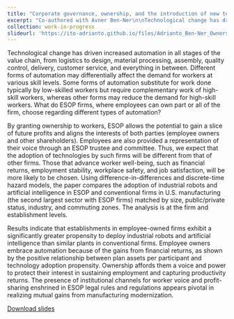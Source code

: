 ```yaml
---
title: "Corporate governance, ownership, and the introduction of new technology"
excerpt: "Co-authored with Avner Ben-Ner\n\nTechnological change has driven increased automation in all stages of the value chain, from logistics to design, material processing, assembly, quality control, delivery, customer service, and everything in between. Different forms of automation may differentially affect the demand for workers at various skill levels. Some forms of automation substitute for work done typically by low-skilled workers but require complementary work of high-skill workers, whereas other forms may reduce the demand for high-skill workers. What do ESOP firms, where employees can own part or all of the firm, choose regarding different types of automation?\n\nBy granting ownership to workers, ESOP allows the potential to gain a slice of future profits and aligns the interests of both parties (employee owners and other shareholders). Employees are also provided a representation of their voice through an ESOP trustee and committee. Thus, the adoption of technologies by such firms may be different from that of other firms. Those that advance worker well-being, such as financial returns, employment stability, workplace safety, and job satisfaction may be more likely to be chosen. Using difference-in-differences and discrete-time hazard models, the paper compares the adoption of industrial robots and artificial intelligence in ESOP and conventional firms in U.S. manufacturing (the second largest sector with ESOP firms) matched by size, public/private status, industry, and commuting zones. The analysis is at the firm and establishment levels.\n\nResults indicate that establishments in employee-owned firms exhibit a significantly greater propensity to deploy industrial robots and artificial intelligence than similar plants in conventional firms. Employee owners embrace automation because of the gains from financial returns, as shown by the positive relationship between plan assets per participant and technology adoption propensity. Ownership affords them a voice and power to protect their interest in sustaining employment and capturing productivity returns. The presence of institutional channels for worker voice and profit-sharing enshrined in ESOP legal rules and regulations appears pivotal in realizing mutual gains from manufacturing modernization.\n\n[Download slides](files/Adrianto_Ben-Ner_Ownership_and_automation_adoption.pdf)"
collection: work-in-progress
slideurl: 'https://ito-adrianto.github.io/files/Adrianto_Ben-Ner_Ownership_and_automation_adoption.pdf'
---
```


Technological change has driven increased automation in all stages of the value chain, from logistics to design, material processing, assembly, quality control, delivery, customer service, and everything in between. Different forms of automation may differentially affect the demand for workers at various skill levels. Some forms of automation substitute for work done typically by low-skilled workers but require complementary work of high-skill workers, whereas other forms may reduce the demand for high-skill workers. What do ESOP firms, where employees can own part or all of the firm, choose regarding different types of automation?

By granting ownership to workers, ESOP allows the potential to gain a slice of future profits and aligns the interests of both parties (employee owners and other shareholders). Employees are also provided a representation of their voice through an ESOP trustee and committee. Thus, we expect that the adoption of technologies by such firms will be different from that of other firms. Those that advance worker well-being, such as financial returns, employment stability, workplace safety, and job satisfaction, will be more likely to be chosen. Using difference-in-differences and discrete-time hazard models, the paper compares the adoption of industrial robots and artificial intelligence in ESOP and conventional firms in U.S. manufacturing (the second largest sector with ESOP firms) matched by size, public/private status, industry, and commuting zones. The analysis is at the firm and establishment levels.

Results indicate that establishments in employee-owned firms exhibit a significantly greater propensity to deploy industrial robots and artificial intelligence than similar plants in conventional firms. Employee owners embrace automation because of the gains from financial returns, as shown by the positive relationship between plan assets per participant and technology adoption propensity. Ownership affords them a voice and power to protect their interest in sustaining employment and capturing productivity returns. The presence of institutional channels for worker voice and profit-sharing enshrined in ESOP legal rules and regulations appears pivotal in realizing mutual gains from manufacturing modernization.

[Download slides](files/Adrianto_Ben-Ner_Ownership_and_automation_adoption.pdf)
